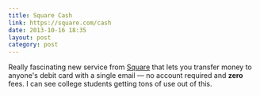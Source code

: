 ```yaml
---
title: Square Cash
link: https://square.com/cash
date: 2013-10-16 18:35
layout: post
category: post
---
```

Really fascinating new service from [Square](https://square.com/) that lets you transfer money to anyone's debit card with a single email &mdash; no account required and **zero** fees. I can see college students getting tons of use out of this.